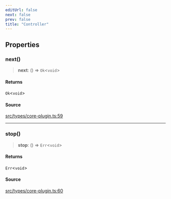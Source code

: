 ```yaml
---
editUrl: false
next: false
prev: false
title: "Controller"
---
```


## Properties

### next()

> **next**: () => `Ok`\<`void`\>

#### Returns

`Ok`\<`void`\>

#### Source

[src/types/core-plugin.ts:59](https://github.com/sern-handler/handler/blob/91b3768e376cfe22ec37d8ab44f4e4a4dfe8a1e8/src/types/core-plugin.ts#L59)

***

### stop()

> **stop**: () => `Err`\<`void`\>

#### Returns

`Err`\<`void`\>

#### Source

[src/types/core-plugin.ts:60](https://github.com/sern-handler/handler/blob/91b3768e376cfe22ec37d8ab44f4e4a4dfe8a1e8/src/types/core-plugin.ts#L60)
